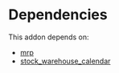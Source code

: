 # Dependencies

This addon depends on:

- [mrp](https://github.com/bringout/oca-ocb-mrp)
- [stock_warehouse_calendar](https://github.com/bringout/oca-workflow-process)
